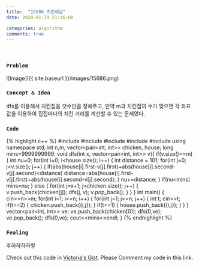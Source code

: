 ```yaml
---
title:  "15686_치킨배달"
date: 2020-01-29 21:16:00

categories: algorithm
comments: true
---
```


<br>

### `Problem`
![Image]({{ site.baseurl }}/images/15686.png)
<br>

### `Concept & Idea`
dfs를 이용해서 치킨집을 갯수만큼 정해주고,
만약 m과 치킨집의 수가 맞으면 각 좌표값을 이용하여 집집마다의 치킨 거리를 계산할 수 있는 문제였다.

### `Code`
{% highlight c++ %}
#include <iostream>
#include <queue>
#include <vector>
#include <cmath>
#include <algorithm>
using namespace std;
int n,m;
vector<pair<int, int>> chicken, house;
long mins=9999999999;
void dfs(int x, vector<pair<int, int>> v){
    if(v.size()==m) {
        int nu=0;
        for(int i=0; i<house.size(); i++) {
            int distance = 101;
            for(int j=0; j<v.size(); j++) {
                if(abs(house[i].first-v[j].first)+abs(house[i].second-v[j].second)<distance)
                    distance=abs(house[i].first-v[j].first)+abs(house[i].second-v[j].second);
            }
            nu+=distance;
        }
        if(nu<mins)
            mins=nu;
    } else {
        for(int j=x+1; j<chicken.size(); j++) {
            v.push_back(chicken[j]);
            dfs(j, v);
            v.pop_back();
        }
    }
}
int main() {
    cin>>n>>m;
    for(int i=1; i<=n; i++) {
        for(int j=1; j<=n; j++) {
            int t;
            cin>>t;
            if(t==2) {
                chicken.push_back({i,j});
            }
            if(t==1) {
                house.push_back({i,j});
            }
        }
    }
    vector<pair<int, int>> ve;
    ve.push_back(chicken[0]);
    dfs(0,ve);
    ve.pop_back();
    dfs(0,ve);
    cout<<mins<<endl;
}
{% endhighlight %}

### `Fealing`
후하하하하핳

Check out this code in [Victoria's Gist][Vic's gist]. Please Comment my code in this link.<br>

[Vic's gist]: https://gist.github.com/victoriagjh/c8fb14f2db11db87feb43e95cbc5536b
